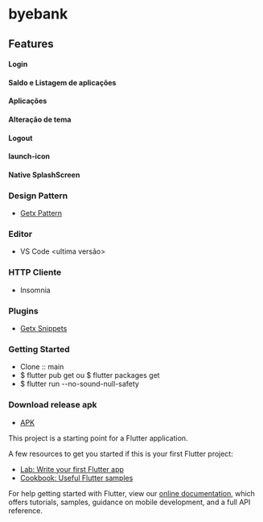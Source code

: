 # byebank

## Features
#### Login
#### Saldo e Listagem de aplicações
#### Aplicações
#### Alteração de tema
#### Logout
#### launch-icon
#### Native SplashScreen

### Design Pattern
- [Getx Pattern](https://github.com/kauemurakami/getx_pattern)  

### Editor
- VS Code <ultima versão>  

### HTTP Cliente
- Insomnia

### Plugins
- [Getx Snippets](https://marketplace.visualstudio.com/items?itemName=get-snippets.get-snippets&ssr=false#overview)

### Getting Started
- Clone :: main  
- $ flutter pub get ou $ flutter packages get  
- $ flutter run --no-sound-null-safety  

### Download release apk
- [APK](https://github.com/kauemurakami/teste-bye-b/raw/main/fast-test-apk-release.apk)

This project is a starting point for a Flutter application.

A few resources to get you started if this is your first Flutter project:

- [Lab: Write your first Flutter app](https://flutter.dev/docs/get-started/codelab)
- [Cookbook: Useful Flutter samples](https://flutter.dev/docs/cookbook)

For help getting started with Flutter, view our
[online documentation](https://flutter.dev/docs), which offers tutorials,
samples, guidance on mobile development, and a full API reference.
